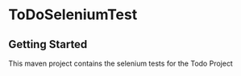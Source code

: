 # ToDoSeleniumTest

## Getting Started

This maven project contains the selenium tests for the Todo Project
